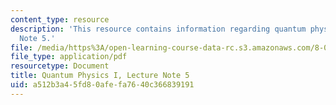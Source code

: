 ```yaml
---
content_type: resource
description: 'This resource contains information regarding quantum physics: Lecture
  Note 5.'
file: /media/https%3A/open-learning-course-data-rc.s3.amazonaws.com/8-04-quantum-physics-i-spring-2016/a512b3a45fd80afefa7640c366839191_MIT8_04S16_LecNotes5.pdf
file_type: application/pdf
resourcetype: Document
title: Quantum Physics I, Lecture Note 5
uid: a512b3a4-5fd8-0afe-fa76-40c366839191
---
```

